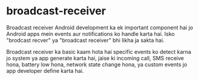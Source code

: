 # broadcast-receiver
Broadcast receiver Android development ka ek important component hai jo Android apps mein events aur notifications ko handle karta hai. Isko "brodcast recver" ya "broadcast receiver" bhi likha ja sakta hai.

Broadcast receiver ka basic kaam hota hai specific events ko detect karna jo system ya app generate karta hai, jaise ki incoming call, SMS receive hona, battery low hona, network state change hona, ya custom events jo app developer define karta hai.
